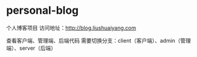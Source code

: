 # personal-blog
个人博客项目
访问地址：http://blog.liushuaiyang.com

查看客户端、管理端、后端代码 需要切换分支：client（客户端）、admin（管理端）、server（后端）

